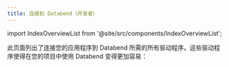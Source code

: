 ```yaml
---
title: 连接到 Databend（开发者）
---
```


import IndexOverviewList from '@site/src/components/IndexOverviewList';

此页面列出了连接您的应用程序到 Databend 所需的所有驱动程序。这些驱动程序使得在您的项目中使用 Databend 变得更加容易：

<IndexOverviewList />

